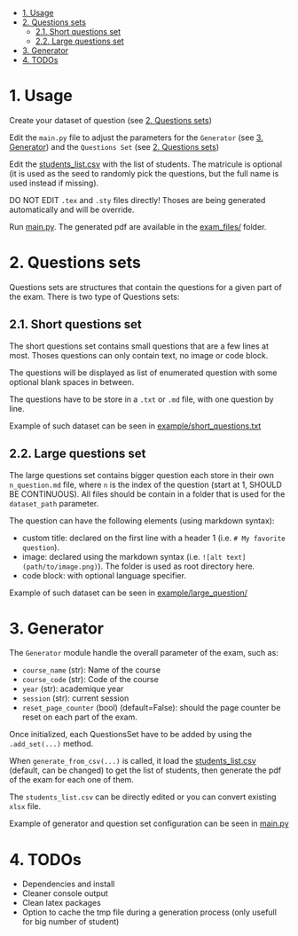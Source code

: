 - [1. Usage](#1-usage)
- [2. Questions sets](#2-questions-sets)
  - [2.1. Short questions set](#21-short-questions-set)
  - [2.2. Large questions set](#22-large-questions-set)
- [3. Generator](#3-generator)
- [4. TODOs](#4-todos)

# 1. Usage

Create your dataset of question (see [2. Questions sets](#2-questions-sets))

Edit the `main.py` file to adjust the parameters for the `Generator` (see [3. Generator](#3-generator)) and the `Questions Set` (see [2. Questions sets](#2-questions-sets))

Edit the [students_list.csv](students_list.csv) with the list of students. The matricule is optional (it is used as the seed to randomly pick the questions, but the full name is used instead if missing).

DO NOT EDIT `.tex` and `.sty` files directly! Thoses are being generated automatically and will be override.

Run [main.py](main.py). The generated pdf are available in the [exam_files/](/exam_files/) folder.

# 2. Questions sets

Questions sets are structures that contain the questions for a given part of the exam. There is two type of Questions sets:

## 2.1. Short questions set

The short questions set contains small questions that are a few lines at most. Thoses questions can only contain text, no image or code block.

The questions will be displayed as list of enumerated question with some optional blank spaces in between.

The questions have to be store in a `.txt` or `.md` file, with one question by line.

Example of such dataset can be seen in [example/short_questions.txt](database_example/short_questions.txt)


## 2.2. Large questions set

The large questions set contains bigger question each store in their own `n_question.md` file, where `n` is the index of the question (start at 1, SHOULD BE CONTINUOUS). All files should be contain in a folder that is used for the `dataset_path` parameter.

The question can have the following elements (using markdown syntax):

- custom title: declared on the first line with a header 1 (i.e. `# My favorite question`).
- image: declared using the markdown syntax (i.e. `![alt text](path/to/image.png)`). The folder is used as root directory here.
- code block: with optional language specifier.

Example of such dataset can be seen in [example/large_question/](database_example/large_questions/)


# 3. Generator

The `Generator` module handle the overall parameter of the exam, such as:

- `course_name` (str): Name of the course
- `course_code` (str): Code of the course
- `year` (str): academique year
- `session` (str): current session
- `reset_page_counter` (bool) (default=False): should the page counter be reset on each part of the exam.

Once initialized, each QuestionsSet have to be added by using the `.add_set(...)` method.

When `generate_from_csv(...)` is called, it load the [students_list.csv](students_list.csv) (default, can be changed) to get the list of students, then generate the pdf of the exam for each one of them.

The `students_list.csv` can be directly edited or you can convert existing `xlsx` file. 

Example of generator and question set configuration can be seen in [main.py](main.py)

# 4. TODOs

- Dependencies and install
- Cleaner console output
- Clean latex packages
- Option to cache the tmp file during a generation process (only usefull for big number of student)